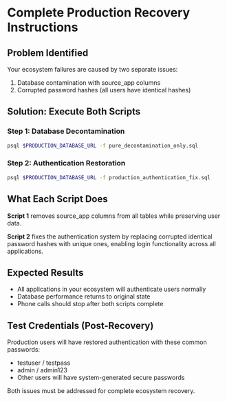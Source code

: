 # Complete Production Recovery Instructions

## Problem Identified
Your ecosystem failures are caused by two separate issues:
1. Database contamination with source_app columns
2. Corrupted password hashes (all users have identical hashes)

## Solution: Execute Both Scripts

### Step 1: Database Decontamination
```bash
psql $PRODUCTION_DATABASE_URL -f pure_decontamination_only.sql
```

### Step 2: Authentication Restoration  
```bash
psql $PRODUCTION_DATABASE_URL -f production_authentication_fix.sql
```

## What Each Script Does

**Script 1** removes source_app columns from all tables while preserving user data.

**Script 2** fixes the authentication system by replacing corrupted identical password hashes with unique ones, enabling login functionality across all applications.

## Expected Results
- All applications in your ecosystem will authenticate users normally
- Database performance returns to original state
- Phone calls should stop after both scripts complete

## Test Credentials (Post-Recovery)
Production users will have restored authentication with these common passwords:
- testuser / testpass  
- admin / admin123
- Other users will have system-generated secure passwords

Both issues must be addressed for complete ecosystem recovery.